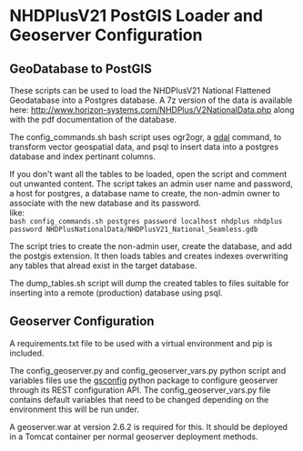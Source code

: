# NHDPlusV21 PostGIS Loader and Geoserver Configuration

## GeoDatabase to PostGIS
These scripts can be used to load the NHDPlusV21 National Flattened Geodatabase into a Postgres database. A 7z version of the data is available here: http://www.horizon-systems.com/NHDPlus/V2NationalData.php along with the pdf documentation of the database.

The config_commands.sh bash script uses ogr2ogr, a [gdal](http://www.gdal.org/) command, to transform vector geospatial data, and psql to insert data into a postgres database and index pertinant columns.  

If you don't want all the tables to be loaded, open the script and comment out unwanted content. The script takes an admin user name and password, a host for postgres, a database name to create, the non-admin owner to associate with the new database and its password.  
like:  
`bash config_commands.sh postgres password localhost nhdplus nhdplus password NHDPlusNationalData/NHDPlusV21_National_Seamless.gdb`

The script tries to create the non-admin user, create the database, and add the postgis extension. It then loads tables and creates indexes overwriting any tables that alread exist in the target database.

The dump\_tables.sh script will dump the created tables to files suitable for inserting into a remote (production) database using psql.

## Geoserver Configuration
A requirements.txt file to be used with a virtual environment and pip is included.  

The config\_geoserver.py and config\_geoserver\_vars.py python script and variables files use the [gsconfig](https://github.com/boundlessgeo/gsconfig) python package to configure geoserver through its REST configuration API. The config\_geoserver\_vars.py file contains default variables that need to be changed depending on the environment this will be run under.  

A geoserver.war at version 2.6.2 is required for this. It should be deployed in a Tomcat container per normal geoserver deployment methods.
